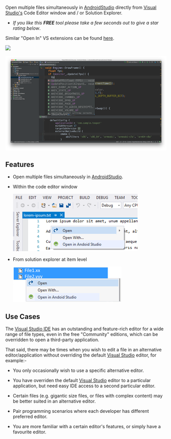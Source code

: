 [ThirdPartyAppHomePage]: https://developer.android.com/studio/index.html

Open multiple files simultaneously in [AndroidStudio][ThirdPartyAppHomePage] directly from [Visual Studio's][VisualStudioURL] Code Editor window and / or Solution Explorer.

 - *If you like this ***FREE*** tool please take a few seconds out to give a star rating below*.

Similar "Open In" VS extensions can be found [here](https://marketplace.visualstudio.com/search?term=trevellick&target=VS&sortBy=Relevance).

[![][ThirdPartyAppOfficialLogo]][ThirdPartyAppHomePage]

![](ThirdPartyScreenShot.png)

## Features

- Open multiple files simultaneously in [AndroidStudio][ThirdPartyAppHomePage].

- Within the code editor window

  ![](ReadMeScreenShot_CodeEditorWindow.png)

- From solution explorer at item level
 
  ![](ReadMeScreenShot_ItemNode.png)

## Use Cases

The [Visual Studio IDE][VisualStudioURL] has an outstanding and feature-rich editor for a wide range of file types, even in the free "Community" editions, which can be overridden to open a third-party application.

That said, there may be times when you wish to edit a file in an alternative editor/application without overriding the default [Visual Studio][VisualStudioURL] editor, for example:-

- You only occasionally wish to use a specific alternative editor.

- You have overriden the default [Visual Studio][VisualStudioURL] editor to a particular application, but need easy IDE access to a second particular editor.

- Certain files (e.g. gigantic size files, or files with complex content) may be better suited in an alternative editor.

- Pair programming scenarios where each developer has different preferred editor.

- You are more familiar with a certain editor's features, or simply have a favourite editor.

[ThirdPartyAppOfficialLogo]: ThirdPartyLogo.png
[VisualStudioURL]: https://www.visualstudio.com/